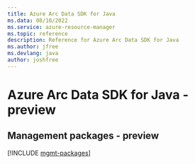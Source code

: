 ```yaml
---
title: Azure Arc Data SDK for Java
ms.data: 08/10/2022
ms.service: azure-resource-manager
ms.topic: reference
description: Reference for Azure Arc Data SDK for Java
ms.author: jfree
ms.devlang: java
author: joshfree
---
```

# Azure Arc Data SDK for Java - preview

## Management packages - preview
[!INCLUDE [mgmt-packages](arc-data-mgmt-index.md)]